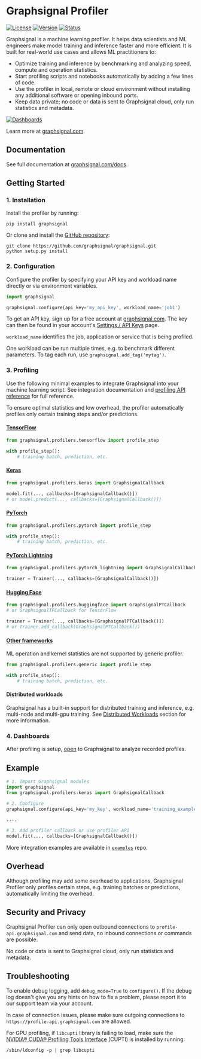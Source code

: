 # Graphsignal Profiler

[![License](http://img.shields.io/github/license/graphsignal/graphsignal)](https://github.com/graphsignal/graphsignal/blob/main/LICENSE)
[![Version](https://img.shields.io/github/v/tag/graphsignal/graphsignal?label=version)](https://github.com/graphsignal/graphsignal)
[![Status](https://img.shields.io/uptimerobot/status/m787882560-d6b932eb0068e8e4ade7f40c?label=SaaS%20status)](https://stats.uptimerobot.com/gMBNpCqqqJ)


Graphsignal is a machine learning profiler. It helps data scientists and ML engineers make model training and inference faster and more efficient. It is built for real-world use cases and allows ML practitioners to:

* Optimize training and inference by benchmarking and analyzing speed, compute and operation statistics.
* Start profiling scripts and notebooks automatically by adding a few lines of code.
* Use the profiler in local, remote or cloud environment without installing any additional software or opening inbound ports.
* Keep data private; no code or data is sent to Graphsignal cloud, only run statistics and metadata.

[![Dashboards](https://graphsignal.com/external/screencast-dashboards.gif)](https://graphsignal.com/)

Learn more at [graphsignal.com](https://graphsignal.com).

## Documentation

See full documentation at [graphsignal.com/docs](https://graphsignal.com/docs/).


## Getting Started

### 1. Installation

Install the profiler by running:

```
pip install graphsignal
```

Or clone and install the [GitHub repository](https://github.com/graphsignal/graphsignal):

```
git clone https://github.com/graphsignal/graphsignal.git
python setup.py install
```


### 2. Configuration

Configure the profiler by specifying your API key and workload name directly or via environment variables.

```python
import graphsignal

graphsignal.configure(api_key='my_api_key', workload_name='job1')
```

To get an API key, sign up for a free account at [graphsignal.com](https://graphsignal.com). The key can then be found in your account's [Settings / API Keys](https://app.graphsignal.com/settings/api_keys) page.

`workload_name` identifies the job, application or service that is being profiled.

One workload can be run multiple times, e.g. to benchmark different parameters. To tag each run, use `graphsignal.add_tag('mytag')`.


### 3. Profiling

Use the following minimal examples to integrate Graphsignal into your machine learning script. See integration documentation and  [profiling API reference](https://graphsignal.com/docs/profiler/api-reference/) for full reference.

To ensure optimal statistics and low overhead, the profiler automatically profiles only certain training steps and/or predictions. 

#### [TensorFlow](https://graphsignal.com/docs/integrations/tensorflow/)

```python
from graphsignal.profilers.tensorflow import profile_step

with profile_step():
    # training batch, prediction, etc.
```

#### [Keras](https://graphsignal.com/docs/integrations/keras/)

```python
from graphsignal.profilers.keras import GraphsignalCallback

model.fit(..., callbacks=[GraphsignalCallback()])
# or model.predict(..., callbacks=[GraphsignalCallback()])
```

#### [PyTorch](https://graphsignal.com/docs/integrations/pytorch/)

```python
from graphsignal.profilers.pytorch import profile_step

with profile_step():
    # training batch, prediction, etc.
```

#### [PyTorch Lightning](https://graphsignal.com/docs/integrations/pytorch-lightning/)

```python
from graphsignal.profilers.pytorch_lightning import GraphsignalCallback

trainer = Trainer(..., callbacks=[GraphsignalCallback()])
```

#### [Hugging Face](https://graphsignal.com/docs/integrations/hugging-face/)

```python
from graphsignal.profilers.huggingface import GraphsignalPTCallback
# or GraphsignalTFCallback for TensorFlow

trainer = Trainer(..., callbacks=[GraphsignalPTCallback()])
# or trainer.add_callback(GraphsignalPTCallback())
```

#### [Other frameworks](https://graphsignal.com/docs/integrations/other-frameworks/)


ML operation and kernel statistics are not supported by generic profiler.

```python
from graphsignal.profilers.generic import profile_step

with profile_step():
    # training batch, prediction, etc.
```

#### Distributed workloads

Graphsignal has a built-in support for distributed training and inference, e.g. multi-node and multi-gpu training. See [Distributed Workloads](https://graphsignal.com/docs/profiler/distributed-workloads/) section for more information.


### 4. Dashboards

After profiling is setup, [open](https://app.graphsignal.com/) to Graphsignal to analyze recorded profiles.


## Example

```python
# 1. Import Graphsignal modules
import graphsignal
from graphsignal.profilers.keras import GraphsignalCallback

# 2. Configure
graphsignal.configure(api_key='my_key', workload_name='training_example')

....

# 3. Add profiler callback or use profiler API
model.fit(..., callbacks=[GraphsignalCallback()])
```

More integration examples are available in [`examples`](https://github.com/graphsignal/examples) repo.


## Overhead

Although profiling may add some overhead to applications, Graphsignal Profiler only profiles certain steps, e.g. training batches or predictions, automatically limiting the overhead.


## Security and Privacy

Graphsignal Profiler can only open outbound connections to `profile-api.graphsignal.com` and send data, no inbound connections or commands are possible. 

No code or data is sent to Graphsignal cloud, only run statistics and metadata.


## Troubleshooting

To enable debug logging, add `debug_mode=True` to `configure()`. If the debug log doesn't give you any hints on how to fix a problem, please report it to our support team via your account.

In case of connection issues, please make sure outgoing connections to `https://profile-api.graphsignal.com` are allowed.

For GPU profiling, if `libcupti` library is failing to load, make sure the [NVIDIA® CUDA® Profiling Tools Interface](https://developer.nvidia.com/cupti) (CUPTI) is installed by running:

```console
/sbin/ldconfig -p | grep libcupti
```
